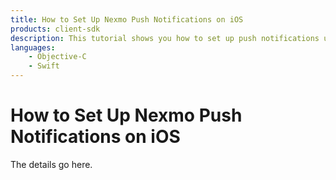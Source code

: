 ```yaml
---
title: How to Set Up Nexmo Push Notifications on iOS
products: client-sdk
description: This tutorial shows you how to set up push notifications using Firebase.
languages:
    - Objective-C
    - Swift
---
```


# How to Set Up Nexmo Push Notifications on iOS

The details go here.
